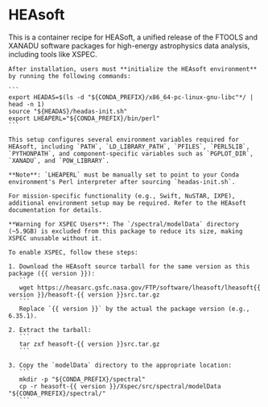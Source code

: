 # HEAsoft

This is a container recipe for HEASoft, a unified release of the FTOOLS and XANADU software packages for high-energy astrophysics data analysis, including tools like XSPEC.

    After installation, users must **initialize the HEAsoft environment** by running the following commands:

    ```
    export HEADAS=$(ls -d "${CONDA_PREFIX}/x86_64-pc-linux-gnu-libc"*/ | head -n 1)
    source "${HEADAS}/headas-init.sh"
    export LHEAPERL="${CONDA_PREFIX}/bin/perl"
    ```

    This setup configures several environment variables required for HEAsoft, including `PATH`, `LD_LIBRARY_PATH`, `PFILES`, `PERL5LIB`, `PYTHONPATH`, and component-specific variables such as `PGPLOT_DIR`, `XANADU`, and `POW_LIBRARY`.

    **Note**: `LHEAPERL` must be manually set to point to your Conda environment's Perl interpreter after sourcing `headas-init.sh`.

    For mission-specific functionality (e.g., Swift, NuSTAR, IXPE), additional environment setup may be required. Refer to the HEAsoft documentation for details.

    **Warning for XSPEC Users**: The `/spectral/modelData` directory (~5.9GB) is excluded from this package to reduce its size, making XSPEC unusable without it. 

    To enable XSPEC, follow these steps:

    1. Download the HEAsoft source tarball for the same version as this package ({{ version }}):
       ```
       wget https://heasarc.gsfc.nasa.gov/FTP/software/lheasoft/lheasoft{{ version }}/heasoft-{{ version }}src.tar.gz
       ```
       Replace `{{ version }}` by the actual the package version (e.g., 6.35.1).

    2. Extract the tarball:
       ```
       tar zxf heasoft-{{ version }}src.tar.gz
       ```

    3. Copy the `modelData` directory to the appropriate location:
       ```
       mkdir -p "${CONDA_PREFIX}/spectral"
       cp -r heasoft-{{ version }}/Xspec/src/spectral/modelData "${CONDA_PREFIX}/spectral/"
       ```

